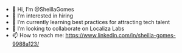 - 👋 Hi, I’m @SheillaGomes
- 👀 I’m interested in hiring
- 🌱 I’m currently learning best practices for attracting tech talent
- 💞️ I’m looking to collaborate on Localiza Labs
- 📫 How to reach me: https://www.linkedin.com/in/sheilla-gomes-9988a123/

<!---
SheillaGomes/SheillaGomes is a ✨ special ✨ repository because its `README.md` (this file) appears on your GitHub profile.
You can click the Preview link to take a look at your changes.
--->
